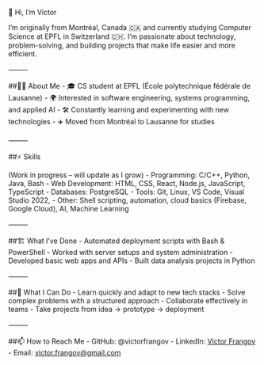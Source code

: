 👋 Hi, I’m Victor

I’m originally from Montréal, Canada 🇨🇦 and currently studying Computer Science at EPFL in Switzerland 🇨🇭.
I’m passionate about technology, problem-solving, and building projects that make life easier and more efficient.

⸻

##🧑‍💻 About Me
	-	🎓 CS student at EPFL (École polytechnique fédérale de Lausanne)
	-	🌍 Interested in software engineering, systems programming, and applied AI
	-	🛠️ Constantly learning and experimenting with new technologies
	-	✈️ Moved from Montréal to Lausanne for studies

⸻

##⚡ Skills

(Work in progress – will update as I grow)
	-	Programming: C/C++, Python, Java, Bash
	-	Web Development: HTML, CSS, React, Node.js, JavaScript, TypeScript
	-	Databases: PostgreSQL
	-	Tools: Git, Linux, VS Code, Visual Studio 2022,
	-	Other: Shell scripting, automation, cloud basics (Firebase, Google Cloud), AI, Machine Learning

⸻

##🏗️ What I’ve Done
	- Automated deployment scripts with Bash & PowerShell
	-	Worked with server setups and system administration
	-	Developed basic web apps and APIs
	-	Built data analysis projects in Python

⸻

##🌱 What I Can Do
	-	Learn quickly and adapt to new tech stacks
	-	Solve complex problems with a structured approach
	-	Collaborate effectively in teams
	-	Take projects from idea → prototype → deployment

⸻

##📫 How to Reach Me
	-	GitHub: @victorfrangov
	-	LinkedIn: [Victor Frangov](https://www.linkedin.com/in/victor-frangov-4b974a147/)
	-	Email: victor.frangov@gmail.com
